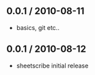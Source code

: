 
0.0.1 / 2010-08-11
------------------

* basics, git etc..

0.0.1 / 2010-08-12
------------------

* sheetscribe initial release 
